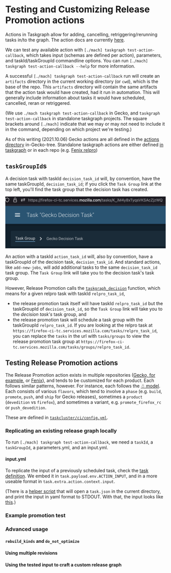 # Testing and Customizing Release Promotion actions

Actions in Taskgraph allow for adding, cancelling, retriggering/rerunning tasks in/to the graph. The action docs are currently [here](https://firefox-source-docs.mozilla.org/taskcluster/actions.html?highlight=action).

We can test any available action with `[./mach] taskgraph test-action-callback`, which takes input (schemas are defined per action), parameters, and taskId/taskGroupId commandline options. You can run `[./mach] taskgraph test-action-callback --help` for more information.

A successful `[./mach] taskgraph test-action-callback` run will create an `artifacts` directory in the current working directory (or `cwd`), which is the base of the repo. This `artifacts` directory will contain the same artifacts that the action task would have created, had it run in automation. This will generally include information about tasks it would have scheduled, cancelled, reran or retriggered.

(We use `./mach taskgraph test-action-callback` in Gecko, and `taskgraph test-action-callback` in standalone taskgraph projects. The square brackets around `[./mach]` indicate that we may or may not need to include it in the command, depending on which project we're testing.)

As of this writing (2021.10.06) Gecko actions are all defined in the [actions directory](https://searchfox.org/mozilla-central/source/taskcluster/gecko_taskgraph/actions) in-Gecko-tree. Standalone taskgraph actions are either defined [in taskgraph](https://hg.mozilla.org/ci/taskgraph/file/tip/src/taskgraph/actions) or in each repo (e.g. [Fenix relpro](https://github.com/mozilla-mobile/fenix/blob/main/taskcluster/fenix_taskgraph/release_promotion.py))

## `taskGroupId`s

A decision task with taskId `decision_task_id` will, by convention, have the same taskGroupId, `decision_task_id`; if you click the `Task Group` link at the top left, you'll find the task group that the decision task has created.

![Task Group link](relpro/decision_K_iM4y8xTyqsVKSAcZjzWQ/tc-task-group-link.png "Task Group Link")

An action with a taskId `action_task_id` will, also by convention, have a taskGroupId of the decision task, `decision_task_id`. And standard actions, like `add-new-jobs`, will add additional tasks to the same `decision_task_id` task group. The `Task Group` link will take you to the decision task's task group.

However, Release Promotion calls the [`taskgraph_decision`](https://searchfox.org/mozilla-central/rev/a9ef6ad97d2d5f96d5ed51eda38f1a02700ccff7/taskcluster/gecko_taskgraph/actions/release_promotion.py#408) function, which means for a given relpro task with taskId `relpro_task_id`,

- the release promotion task itself will have taskId `relpro_task_id` but the taskGroupId of `decision_task_id`, so the `Task Group` link will take you to the *decision task's* task group, and
- the release promotion task will schedule a task group with the taskGroupId `relpro_task_id`. If you are looking at the relpro task at `https://firefox-ci-tc.services.mozilla.com/tasks/relpro_task_id`, you can replace the `tasks` in the url with `tasks/groups` to view the release promotion task group at `https://firefox-ci-tc.services.mozilla.com/tasks/groups/relpro_task_id`.

## Testing Release Promotion actions

The Release Promotion action exists in multiple repositories ([Gecko, for example](https://searchfox.org/mozilla-central/source/taskcluster/gecko_taskgraph/actions/release_promotion.py), or [Fenix](https://github.com/mozilla-mobile/fenix/blob/main/taskcluster/fenix_taskgraph/release_promotion.py)), and tends to be customized for each product. Each follows similar patterns, however. For instance, each follows the [☃ model](https://docs.google.com/presentation/d/1xCQZfLzCto0faO2AHXIsL-Xr-SsL2NnAVqSGbWGEcrg/edit?usp=sharing). Each consists of various `flavors`, which tend to involve a `phase` (e.g. `build`, `promote`, `push`, and `ship` for Gecko releases), sometimes a `product` (`devedition` vs `firefox`), and sometimes a variant, e.g. `promote_firefox_rc` or `push_devedition`.

These are defined in [`taskcluster/ci/config.yml`](https://searchfox.org/mozilla-central/rev/a9ef6ad97d2d5f96d5ed51eda38f1a02700ccff7/taskcluster/ci/config.yml#210).

### Replicating an existing release graph locally

To run `[./mach] taskgraph test-action-callback`, we need a `taskId`, a `taskGroupId`, a parameters.yml, and an input.yml.

#### input.yml

To replicate the input of a previously scheduled task, check the [task definition](relpro/promote_firefox_NpcI7tFfSDmYVyPNzkYMKw/task.json). We embed it in `task.payload.env.ACTION_INPUT`, and in a more useable format in `task.extra.action.context.input`.

(There is a [helper script](relpro/helpers/yaml_input_from_task_json.py) that will open a `task.json` in the current directory, and print the input in yaml format to STDOUT. With that, the input looks like [this](relpro/promote_firefox_NpcI7tFfSDmYVyPNzkYMKw/input.yml).)

### Example promotion test

### Advanced usage

#### `rebuild_kinds` and `do_not_optimize`

#### Using multiple revisions

#### Using the tested input to craft a custom release graph
